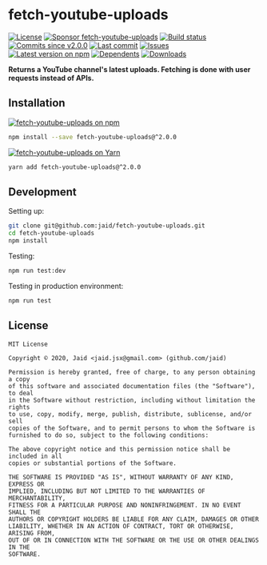 # fetch-youtube-uploads


<a href="https://raw.githubusercontent.com/jaid/fetch-youtube-uploads/master/license.txt"><img src="https://img.shields.io/github/license/jaid/fetch-youtube-uploads?style=flat-square" alt="License"/></a> <a href="https://github.com/sponsors/jaid"><img src="https://img.shields.io/badge/<3-Sponsor-FF45F1?style=flat-square" alt="Sponsor fetch-youtube-uploads"/></a>
<a href="https://actions-badge.atrox.dev/jaid/fetch-youtube-uploads/goto"><img src="https://img.shields.io/endpoint.svg?style=flat-square&url=https%3A%2F%2Factions-badge.atrox.dev%2Fjaid%2Ffetch-youtube-uploads%2Fbadge" alt="Build status"/></a> <a href="https://github.com/jaid/fetch-youtube-uploads/commits"><img src="https://img.shields.io/github/commits-since/jaid/fetch-youtube-uploads/v2.0.0?style=flat-square&logo=github" alt="Commits since v2.0.0"/></a> <a href="https://github.com/jaid/fetch-youtube-uploads/commits"><img src="https://img.shields.io/github/last-commit/jaid/fetch-youtube-uploads?style=flat-square&logo=github" alt="Last commit"/></a> <a href="https://github.com/jaid/fetch-youtube-uploads/issues"><img src="https://img.shields.io/github/issues/jaid/fetch-youtube-uploads?style=flat-square&logo=github" alt="Issues"/></a>  
<a href="https://npmjs.com/package/fetch-youtube-uploads"><img src="https://img.shields.io/npm/v/fetch-youtube-uploads?style=flat-square&logo=npm&label=latest%20version" alt="Latest version on npm"/></a> <a href="https://github.com/jaid/fetch-youtube-uploads/network/dependents"><img src="https://img.shields.io/librariesio/dependents/npm/fetch-youtube-uploads?style=flat-square&logo=npm" alt="Dependents"/></a> <a href="https://npmjs.com/package/fetch-youtube-uploads"><img src="https://img.shields.io/npm/dm/fetch-youtube-uploads?style=flat-square&logo=npm" alt="Downloads"/></a>

**Returns a YouTube channel's latest uploads. Fetching is done with user requests instead of APIs.**















## Installation
<a href="https://npmjs.com/package/fetch-youtube-uploads"><img src="https://img.shields.io/badge/npm-fetch--youtube--uploads-C23039?style=flat-square&logo=npm" alt="fetch-youtube-uploads on npm"/></a>
```bash
npm install --save fetch-youtube-uploads@^2.0.0
```
<a href="https://yarnpkg.com/package/fetch-youtube-uploads"><img src="https://img.shields.io/badge/Yarn-fetch--youtube--uploads-2F8CB7?style=flat-square&logo=yarn&logoColor=white" alt="fetch-youtube-uploads on Yarn"/></a>
```bash
yarn add fetch-youtube-uploads@^2.0.0
```







## Development



Setting up:
```bash
git clone git@github.com:jaid/fetch-youtube-uploads.git
cd fetch-youtube-uploads
npm install
```
Testing:
```bash
npm run test:dev
```
Testing in production environment:
```bash
npm run test
```


## License
```text
MIT License

Copyright © 2020, Jaid <jaid.jsx@gmail.com> (github.com/jaid)

Permission is hereby granted, free of charge, to any person obtaining a copy
of this software and associated documentation files (the "Software"), to deal
in the Software without restriction, including without limitation the rights
to use, copy, modify, merge, publish, distribute, sublicense, and/or sell
copies of the Software, and to permit persons to whom the Software is
furnished to do so, subject to the following conditions:

The above copyright notice and this permission notice shall be included in all
copies or substantial portions of the Software.

THE SOFTWARE IS PROVIDED "AS IS", WITHOUT WARRANTY OF ANY KIND, EXPRESS OR
IMPLIED, INCLUDING BUT NOT LIMITED TO THE WARRANTIES OF MERCHANTABILITY,
FITNESS FOR A PARTICULAR PURPOSE AND NONINFRINGEMENT. IN NO EVENT SHALL THE
AUTHORS OR COPYRIGHT HOLDERS BE LIABLE FOR ANY CLAIM, DAMAGES OR OTHER
LIABILITY, WHETHER IN AN ACTION OF CONTRACT, TORT OR OTHERWISE, ARISING FROM,
OUT OF OR IN CONNECTION WITH THE SOFTWARE OR THE USE OR OTHER DEALINGS IN THE
SOFTWARE.
```
